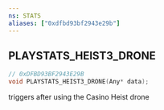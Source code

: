 ```yaml
---
ns: STATS
aliases: ["0xdfbd93bf2943e29b"]
---
```

## PLAYSTATS_HEIST3_DRONE

```c
// 0xDFBD93BF2943E29B
void PLAYSTATS_HEIST3_DRONE(Any* data);
```

triggers after using the Casino Heist drone

